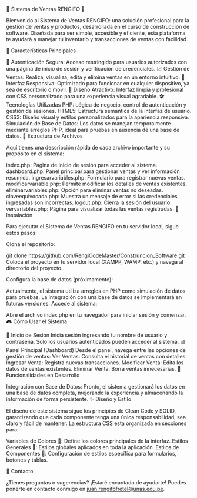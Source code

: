 🛒 Sistema de Ventas RENGIFO 🛒


Bienvenido al Sistema de Ventas RENGIFO: una solución profesional para la gestión de ventas y productos, desarrollada 
en el curso de construcción de software. Diseñada para ser simple, accesible y eficiente, 
esta plataforma te ayudará a manejar tu inventario y transacciones de ventas con facilidad.

🌟 Características Principales


🔐 Autenticación Segura: Acceso restringido para usuarios autorizados con una página de inicio de sesión y verificación de credenciales.
📈 Gestión de Ventas: Realiza, visualiza, edita y elimina ventas en un entorno intuitivo.
📱 Interfaz Responsiva: Optimizado para funcionar en cualquier dispositivo, ya sea de escritorio o móvil.
🎨 Diseño Atractivo: Interfaz limpia y profesional con CSS personalizado para una experiencia visual agradable.
🛠️ Tecnologías Utilizadas
PHP: Lógica de negocio, control de autenticación y gestión de sesiones.
HTML5: Estructura semántica de la interfaz de usuario.
CSS3: Diseño visual y estilos personalizados para la apariencia responsiva.
Simulación de Base de Datos: Los datos se manejan temporalmente mediante arreglos PHP, ideal para pruebas en ausencia de una base de datos.
📂 Estructura de Archivos


Aquí tienes una descripción rápida de cada archivo importante y su propósito en el sistema:

index.php: Página de inicio de sesión para acceder al sistema.
dashboard.php: Panel principal para gestionar ventas y ver información resumida.
ingresarvariables.php: Formulario para registrar nuevas ventas.
modificarvariable.php: Permite modificar los detalles de ventas existentes.
eliminarvariables.php: Opción para eliminar ventas no deseadas.
claveequivocada.php: Muestra un mensaje de error si las credenciales ingresadas son incorrectas.
logout.php: Cierra la sesión del usuario.
vervariables.php: Página para visualizar todas las ventas registradas.
🚀 Instalación


Para ejecutar el Sistema de Ventas RENGIFO en tu servidor local, sigue estos pasos:

Clona el repositorio:

git clone https://github.com/RengiCodeMaster/Construncion_Software.git
Coloca el proyecto en tu servidor local (XAMPP, WAMP, etc.) y navega al directorio del proyecto.

Configura la base de datos (próximamente):

Actualmente, el sistema utiliza arreglos en PHP como simulación de datos para pruebas. La integración con una base de datos se implementará en futuras versiones.
Accede al sistema:

Abre el archivo index.php en tu navegador para iniciar sesión y comenzar.
🎮 Cómo Usar el Sistema


🔐 Inicio de Sesión
Inicia sesión ingresando tu nombre de usuario y contraseña. Solo los usuarios autenticados pueden acceder al sistema.
📊 Panel Principal (Dashboard)
Desde el panel, navega entre las opciones de gestión de ventas:
Ver Ventas: Consulta el historial de ventas con detalles.
Ingresar Venta: Registra nuevas transacciones.
Modificar Venta: Edita los datos de ventas existentes.
Eliminar Venta: Borra ventas innecesarias.
🔁 Funcionalidades en Desarrollo


Integración con Base de Datos: Pronto, el sistema gestionará los datos en una base de datos completa, mejorando la experiencia y almacenando la información de forma persistente.
✨ Diseño y Estilo


El diseño de este sistema sigue los principios de Clean Code y SOLID, garantizando que cada componente tenga una única responsabilidad, sea claro y fácil de mantener. La estructura CSS está organizada en secciones para:

Variables de Colores 🎨: Define los colores principales de la interfaz.
Estilos Generales 📑: Estilos globales aplicados en toda la aplicación.
Estilos de Componentes 🧩: Configuración de estilos específica para formularios, botones y tablas.


📧 Contacto


¿Tienes preguntas o sugerencias? ¡Estaré encantado de ayudarte! Puedes ponerte en contacto conmigo en juan.rengifofretel@unas.edu.pe.
